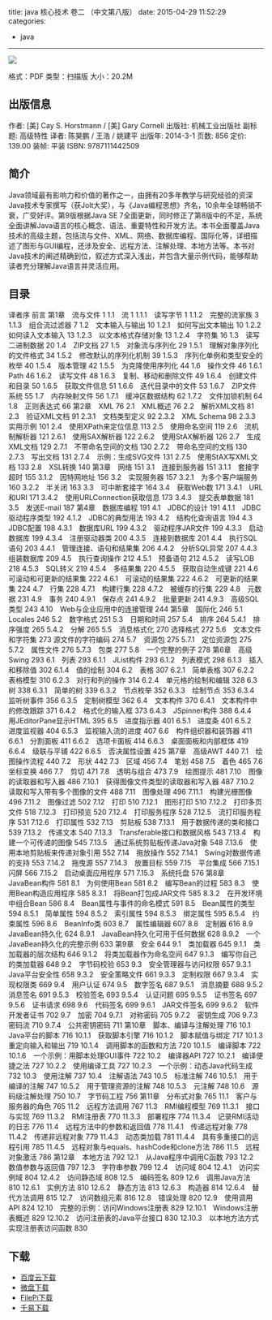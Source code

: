 title: java 核心技术 卷二 （中文第八版）
date: 2015-04-29 11:52:29
categories:
  - java
---

![](http://img3.douban.com/lpic/s27232911.jpg)

格式：PDF
类型：扫描版
大小：20.2M

<!--more-->

## 出版信息 ##

作者: [美] Cay S. Horstmann / [美] Gary Cornell 
出版社: 机械工业出版社
副标题: 高级特性
译者: 陈昊鹏 / 王浩 / 姚建平 
出版年: 2014-3-1
页数: 856
定价: 139.00
装帧: 平装
ISBN: 9787111442509

## 简介 ##

Java领域最有影响力和价值的著作之一，由拥有20多年教学与研究经验的资深Java技术专家撰写（获Jolt大奖），与《Java编程思想》齐名，10余年全球畅销不衰，广受好评。第9版根据Java SE 7全面更新，同时修正了第8版中的不足，系统全面讲解Java语言的核心概念、语法、重要特性和开发方法。本书全面覆盖Java技术的高级主题，包括流与文件、XML、网络、数据库编程、国际化等，详细描述了图形与GUI编程，还涉及安全、远程方法、注解处理、本地方法等。本书对Java技术的阐述精确到位，叙述方式深入浅出，并包含大量示例代码，能够帮助读者充分理解Java语言并灵活应用。

## 目录 ##

译者序
前言
第1章　流与文件	1
1.1　流	1
1.1.1　读写字节	1
1.1.2　完整的流家族	3
1.1.3　组合流过滤器	7
1.2　文本输入与输出	10
1.2.1　如何写出文本输出	10
1.2.2　如何读入文本输入	13
1.2.3　以文本格式存储对象	13
1.2.4　字符集	16
1.3　读写二进制数据	20
1.4　ZIP文档	27
1.5　对象流与序列化	29
1.5.1　理解对象序列化的文件格式	34
1.5.2　修改默认的序列化机制	39
1.5.3　序列化单例和类型安全的枚举	40
1.5.4　版本管理	42
1.5.5　为克隆使用序列化	44
1.6　操作文件	46
1.6.1　Path	46
1.6.2　读写文件	48
1.6.3　复制、移动和删除文件	49
1.6.4　创建文件和目录	50
1.6.5　获取文件信息	51
1.6.6　迭代目录中的文件	53
1.6.7　ZIP文件系统	55
1.7　内存映射文件	56
1.7.1　缓冲区数据结构	62
1.7.2　文件加锁机制	64
1.8　正则表达式	66
第2章　XML	76
2.1　XML概述	76
2.2　解析XML文档	81
2.3　验证XML文档	91
2.3.1　文档类型定义	92
2.3.2　XML Schema	98
2.3.3　实用示例	101
2.4　使用XPath来定位信息	113
2.5　使用命名空间	119
2.6　流机制解析器	121
2.6.1　使用SAX解析器	122
2.6.2　使用StAX解析器	126
2.7　生成XML文档	129
2.7.1　不带命名空间的文档	130
2.7.2　带命名空间的文档	130
2.7.3　写出文档	131
2.7.4　示例：生成SVG文件	131
2.7.5　使用StAX写XML文档	133
2.8　XSL转换	140
第3章　网络	151
3.1　连接到服务器	151
3.1.1　套接字超时	155
3.1.2　因特网地址	156
3.2　实现服务器	157
3.2.1　为多个客户端服务	160
3.2.2　半关闭	163
3.3　可中断套接字	164
3.4　获取Web数	171
3.4.1　URL和URI	171
3.4.2　使用URLConnection获取信息	173
3.4.3　提交表单数据	181
3.5　发送E-mail	187
第4章　数据库编程	191
4.1　JDBC的设计	191
4.1.1　JDBC驱动程序类型	192
4.1.2　JDBC的典型用法	193
4.2　结构化查询语言	194
4.3　JDBC配置	198
4.3.1　数据库URL	199
4.3.2　驱动程序JAR文件	199
4.3.3　启动数据库	199
4.3.4　注册驱动器类	200
4.3.5　连接到数据库	201
4.4　执行SQL语句	203
4.4.1　管理连接、语句和结果集	206
4.4.2　分析SQL异常	207
4.4.3　组装数据库	209
4.5　执行查询操作	212
4.5.1　预备语句	212
4.5.2　读写LOB	218
4.5.3　SQL转义	219
4.5.4　多结果集	220
4.5.5　获取自动生成键	221
4.6　可滚动和可更新的结果集	222
4.6.1　可滚动的结果集	222
4.6.2　可更新的结果集	224
4.7　行集	228
4.7.1　构建行集	228
4.7.2　被缓存的行集	229
4.8　元数据	231
4.9　事务	240
4.9.1　保存点	241
4.9.2　批量更新	241
4.9.3　高级SQL类型	243
4.10　Web与企业应用中的连接管理	244
第5章　国际化	246
5.1　Locales 246
5.2　数字格式	251
5.3　日期和时间	257
5.4　排序	264
5.4.1　排序强度	265
5.4.2　分解	265
5.5　消息格式化	270
选择格式	272
5.6　文本文件和字符集	273
源文件的字符编码	274
5.7　资源包	275
5.7.1　定位资源包	275
5.7.2　属性文件	276
5.7.3　包类	277
5.8　一个完整的例子	278
第6章　高级Swing	293
6.1　列表	293
6.1.1　JList构件	293
6.1.2　列表模式	298
6.1.3　插入和移除值	302
6.1.4　值的绘制	304
6.2　表格	307
6.2.1　简单表格	307
6.2.2　表格模型	310
6.2.3　对行和列的操作	314
6.2.4　单元格的绘制和编辑	328
6.3　树	338
6.3.1　简单的树	339
6.3.2　节点枚举	352
6.3.3　绘制节点	353
6.3.4　监听树事件	356
6.3.5　定制树模型	362
6.4　文本构件	370
6.4.1　文本构件中的修改跟踪	371
6.4.2　格式化的输入框	373
6.4.3　JSpinner构件	388
6.4.4　用JEditorPane显示HTML	395
6.5　进度指示器	401
6.5.1　进度条	401
6.5.2　进度监视器	404
6.5.3　监视输入流的进度	407
6.6　构件组织器和装饰器	411
6.6.1　分割面板	411
6.6.2　选项卡面板	414
6.6.3　桌面面板和内部框体	419
6.6.4　级联与平铺	422
6.6.5　否决属性设置	425
第7章　高级AWT	440
7.1　绘图操作流程	440
7.2　形状	442
7.3　区域	456
7.4　笔划	458
7.5　着色	465
7.6　坐标变换	466
7.7　剪切	471
7.8　透明与组合	473
7.9　绘图提示	481
7.10　图像的读取器和写入器	486
7.10.1　获得图像文件类型的读取器和写入器	487
7.10.2　读取和写入带有多个图像的文件	488
7.11　图像处理	496
7.11.1　构建光栅图像	496
7.11.2　图像过滤	502
7.12　打印	510
7.12.1　图形打印	510
7.12.2　打印多页文件	518
7.12.3　打印预览	520
7.12.4　打印服务程序	528
7.12.5　流打印服务程序	531
7.12.6　打印属性	532
7.13　剪贴板	538
7.13.1　用于数据传递的类和接口	539
7.13.2　传递文本	540
7.13.3　Transferable接口和数据风格	543
7.13.4　构建一个可传递的图像	545
7.13.5　通过系统剪贴板传递Java对象	548
7.13.6　使用本地剪贴板来传递对象引用	552
7.14　拖放操作	552
7.14.1　Swing对数据传递的支持	553
7.14.2　拖曳源	557
7.14.3　放置目标	559
7.15　平台集成	566
7.15.1　闪屏	566
7.15.2　启动桌面应用程序	571
7.15.3　系统托盘	576
第8章　JavaBean构件	581
8.1　为何使用Bean	581
8.2　编写Bean的过程	583
8.3　使用Bean构造应用程序	585
8.3.1　将Bean打包成JAR文件	585
8.3.2　在开发环境中组合Bean	586
8.4　Bean属性与事件的命名模式	591
8.5　Bean属性的类型	594
8.5.1　简单属性	594
8.5.2　索引属性	594
8.5.3　绑定属性	595
8.5.4　约束属性	596
8.6　BeanInfo类	603
8.7　属性编辑器	607
8.8　定制器	616
8.9　JavaBean持久化	624
8.9.1　JavaBean持久化可用于任何数据	628
8.9.2　一个JavaBean持久化的完整示例	633
第9章　安全	644
9.1　类加载器	645
9.1.1　类加载器的层次结构	646
9.1.2　将类加载器作为命名空间	647
9.1.3　编写你自己的类加载器	648
9.2　字节码校验	653
9.3　安全管理器与访问权限	657
9.3.1　Java平台安全性	658
9.3.2　安全策略文件	661
9.3.3　定制权限	667
9.3.4　实现权限类	669
9.4　用户认证	674
9.5　数字签名	687
9.5.1　消息摘要	688
9.5.2　消息签名	691
9.5.3　校验签名	693
9.5.4　认证问题	695
9.5.5　证书签名	697
9.5.6　证书请求	698
9.6　代码签名	699
9.6.1　JAR文件签名	699
9.6.2　软件开发者证书	702
9.7　加密	704
9.7.1　对称密码	705
9.7.2　密钥生成	706
9.7.3　密码流	710
9.7.4　公共密钥密码	711
第10章　脚本、编译与注解处理	716
10.1　Java平台的脚本	716
10.1.1　获取脚本引擎	716
10.1.2　脚本赋值与绑定	717
10.1.3　重定向输入和输出	719
10.1.4　调用脚本的函数和方法	720
10.1.5　编译脚本	722
10.1.6　一个示例：用脚本处理GUI事件	722
10.2　编译器API	727
10.2.1　编译便捷之法	727
10.2.2　使用编译工具	727
10.2.3　一个示例：动态Java代码生成	732
10.3　使用注解	737
10.4　注解语法	743
10.5　标准注解	746
10.5.1　用于编译的注解	747
10.5.2　用于管理资源的注解	748
10.5.3　元注解	748
10.6　源码级注解处理	750
10.7　字节码工程	756
第11章　分布式对象	765
11.1　客户与服务器的角色	765
11.2　远程方法调用	767
11.3　RMI编程模型	769
11.3.1　接口与实现	769
11.3.2　RMI注册表	770
11.3.3　部署程序	774
11.3.4　记录RMI活动的日志	776
11.4　远程方法中的参数和返回值	778
11.4.1　传递远程对象	778
11.4.2　传递非远程对象	779
11.4.3　动态类加载	781
11.4.4　具有多重接口的远程引用	785
11.4.5　远程对象与equals、hashCode和clone方法	786
11.5　远程对象激活	786
第12章　本地方法	792
12.1　从Java程序中调用C函数	793
12.2　数值参数与返回值	797
12.3　字符串参数	799
12.4　访问域	804
12.4.1　访问实例域	804
12.4.2　访问静态域	808
12.5　编码签名	809
12.6　调用Java方法	810
12.6.1　实例方法	810
12.6.2　静态方法	813
12.6.3　构造器	814
12.6.4　替代方法调用	815
12.7　访问数组元素	816
12.8　错误处理	820
12.9　使用调用API	824
12.10　完整的示例：访问Windows注册表	829
12.10.1　Windows注册表概述	829
12.10.2　访问注册表的Java平台接口	830
12.10.3　以本地方法方式实现注册表访问函数	830

## 下载 ##

+ [百度云下载](http://pan.baidu.com/s/1eQu7VW2)
+ [微盘下载](http://vdisk.weibo.com/s/aADaW4YROUUki)
+ [FilePi下载](http://filepi.com/i/iFYkuvG)
+ [千易下载](http://1000eb.com/1gg2k)

<!-- 8e
* [百度云下载](http://pan.baidu.com/s/1qWBNtyk)
* [微盘下载](http://vdisk.weibo.com/s/aADaW4YRPb0LE)
* [MEGA下载](https://mega.co.nz/#!Hd8lyRqS!nBAa9MXqnAFl7QuBRigW3dt5yOHzYYy5k98y9Hg_pL0)
-->
